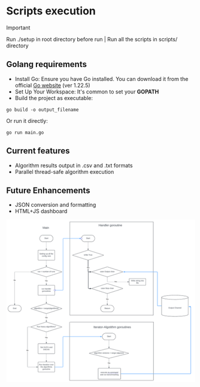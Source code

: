 # Scripts execution
> [!IMPORTANT]
> Run ./setup in root directory before run | Run all the scripts in scripts/ directory
## Golang requirements
- Install Go: Ensure you have Go installed. You can download it from the official [Go website](https://go.dev/dl/) (ver 1.22.5)
- Set Up Your Workspace: It's common to set your **GOPATH**
- Build the project as executable:
```
go build -o output_filename
```
Or run it directly:
```
go run main.go
```
## Current features
- Algorithm results output in .csv and .txt formats
- Parallel thread-safe algorithm execution

## Future Enhancements
- JSON conversion and formatting
- HTML+JS dashboard

![alt text](image.png)